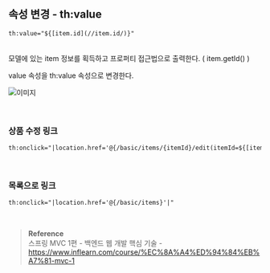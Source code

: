 ## 속성 변경 - th:value

```html
th:value="${[item.id](//item.id/)}"
```

<br/>모델에 있는 item 정보를 획득하고 프로퍼티 접근법으로 출력한다. ( item.getId() )

value 속성을 th:value 속성으로 변경한다.

![이미지](/programming/img/서67.PNG)

<br/>

### 상품 수정 링크

```html
th:onclick="|location.href='@{/basic/items/{itemId}/edit(itemId=${[item.id](//item.id/)})}'|"
```

<br/>

### 목록으로 링크

```html
th:onclick="|location.href='@{/basic/items}'|"
```

<br/>

>**Reference** <br/>스프링 MVC 1편 - 백엔드 웹 개발 핵심 기술 - https://www.inflearn.com/course/%EC%8A%A4%ED%94%84%EB%A7%81-mvc-1